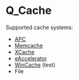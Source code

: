 Q_Cache
=======

Supported cache systems:

 * [APC](http://pecl.php.net/package/APC)
 * [Memcache](http://pecl.php.net/package/memcache)
 * [XCache](http://xcache.lighttpd.net/)
 * [eAccelerator](http://eaccelerator.net/)
 * [WinCache](http://php.net/manual/en/book.wincache.php) (test)
 * File